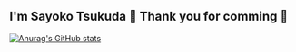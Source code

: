 ## I'm Sayoko Tsukuda 👋 Thank you for comming 🎉

[![Anurag's GitHub stats](https://github-readme-stats.vercel.app/api?se1987/se1987=anuraghazra
)](https://github.com/anuraghazra/github-readme-stats)
